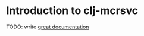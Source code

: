 # Introduction to clj-mcrsvc

TODO: write [great documentation](http://jacobian.org/writing/what-to-write/)
